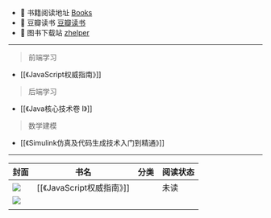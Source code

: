 * :notebook: 书籍阅读地址 [Books](https://awesome-programming-books.github.io/)
* :notebook: 豆瓣读书  [豆瓣读书](https://book.douban.com/)
* :notebook: 图书下载站 [zhelper](https://docs.zhelper.net/search/)
	
---
> 前端学习    
*  [[《JavaScript权威指南》]]

> 后端学习
*  [[《Java核心技术卷 I》]]


> 数学建模
* [[《Simulink仿真及代码生成技术入门到精通》]]


---


| 封面                                                               | 书名                       | 分类 | 阅读状态 |
| ------------------------------------------------------------------ | -------------------------- | ---- | -------- |
| ![](https://img1.doubanio.com/view/subject/s/public/s33861377.jpg) | [[《JavaScript权威指南》]] |      | 未读     |
| ![](https://img9.doubanio.com/view/subject/s/public/s34418466.jpg) |                            |      |          |
|                                                                    |                            |      |          |

